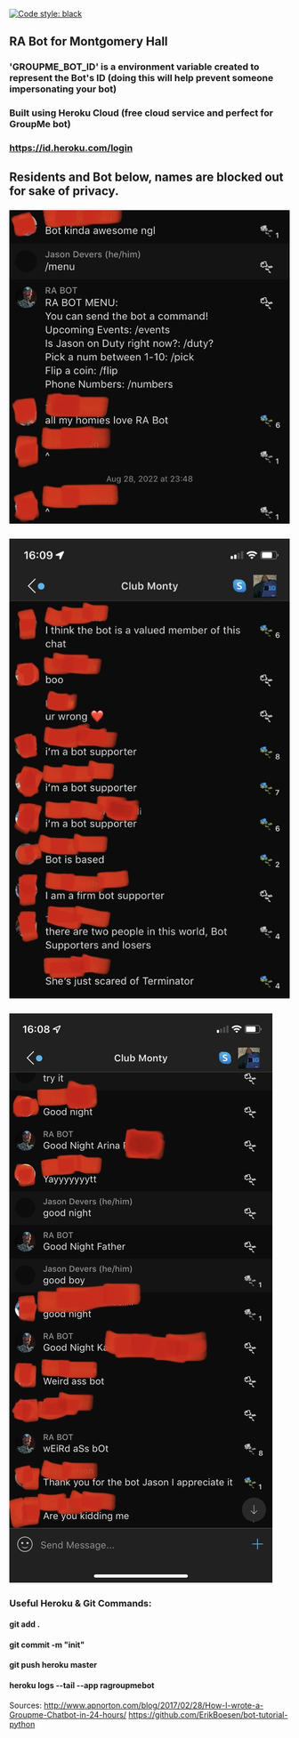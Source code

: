 [![Code style: black](https://img.shields.io/badge/code%20style-black-000000.svg)](https://github.com/psf/black)

## RA Bot for Montgomery Hall


### 'GROUPME_BOT_ID' is a environment variable created to represent the Bot's ID (doing this will help prevent someone impersonating your bot)


### Built using Heroku Cloud (free cloud service and perfect for GroupMe bot) 
### https://id.heroku.com/login

## Residents and Bot below, names are blocked out for sake of privacy.
### ![alt text](/images/pic1.jpeg)
### ![alt text](/images/pic2.jpeg)
### ![alt text](/images/pic3.jpeg)

### Useful Heroku & Git Commands:
#### git add . 
#### git commit -m "init"
#### git push heroku master
#### heroku logs --tail --app ragroupmebot


Sources:
http://www.apnorton.com/blog/2017/02/28/How-I-wrote-a-Groupme-Chatbot-in-24-hours/
https://github.com/ErikBoesen/bot-tutorial-python
